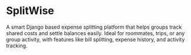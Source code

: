 # SplitWise
A smart Django based expense splitting platform that helps groups track shared costs and settle balances easily. Ideal for roommates, trips, or any group activity, with features like bill splitting, expense history, and activity tracking.
